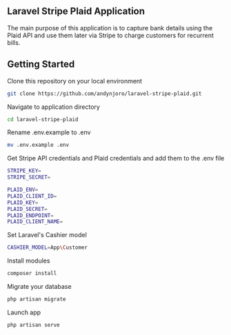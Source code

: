 ## Laravel Stripe Plaid Application

The main purpose of this application is to capture bank details using the Plaid API and use them later via Stripe to charge customers for recurrent bills.

## Getting Started

Clone this repository on your local environment

```sh
git clone https://github.com/andynjoro/laravel-stripe-plaid.git
```

Navigate to application directory

```sh
cd laravel-stripe-plaid
```

Rename .env.example to .env

```sh
mv .env.example .env
```

Get Stripe API credentials and Plaid credentials and add them to the .env file

```sh
STRIPE_KEY=
STRIPE_SECRET=

PLAID_ENV=
PLAID_CLIENT_ID=
PLAID_KEY=
PLAID_SECRET=
PLAID_ENDPOINT=
PLAID_CLIENT_NAME=
```

Set Laravel's Cashier model

```sh
CASHIER_MODEL=App\Customer
```

Install modules

```sh
composer install
```

Migrate your database

```sh
php artisan migrate
```

Launch app

```sh
php artisan serve
```